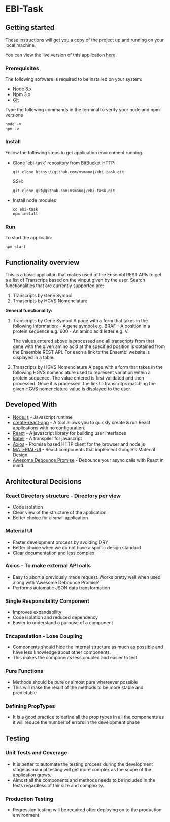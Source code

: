 # EBI-Task

## Getting started

These instructions will get you a copy of the project up and running on your local machine.

You can view the live version of this application [here](https://msmanoj.github.io/).

### Prerequisites

The following software is required to be installed on your system:

- Node 8.x
- Npm 3.x
- [Git](https://git-scm.com)

Type the following commands in the terminal to verify your node and npm versions

    node -v
    npm -v

### Install

Follow the following steps to get application environment running.

- Clone 'ebi-task' repository from BitBucket
  HTTP:

      git clone https://github.com/msmanoj/ebi-task.git

  SSH:

      git clone git@github.com:msmanoj/ebi-task.git

* Install node modules

      cd ebi-task
      npm install

### Run

To start the applicatin:

    npm start

## Functionality overview

This is a basic appliaiton that makes used of the Ensembl REST APIs to get a a list of Transcrips based on the vinput given by the user. Search functionalities that are currently supported are:

1. Transcripts by Gene Symbol
2. Trnascripts by HGVS Nomenclature

**General functionality:**

1. Transcripts by Gene Symbol
   A page with a form that takes in the following information: - A gene symbol e.g. BRAF - A position in a protein sequence e.g. 600 - An amino acid letter e.g. V.

   The values entered above is processed and all transcripts from that gene with the given amino acid at the specified position is obtained from the Ensemble REST API. For each a link to the Ensembl website is displayed in a table.

2. Transcripts by HGVS Nomenclature
   A page with a form that takes in the following HGVS nomenclature used to represent variation within a protein sequence. The value entered is first validated and then processed. Once it is processed, the link to transcritps matching the given HGVS nomenclature value is displayed to the user.

## Developed With

- [Node.js](https://nodejs.org/en/) - Javascript runtime
- [create-react-app](https://github.com/facebook/create-react-app) - A tool allows you to quickly create & run React applications with no configuration.
- [React](https://reactjs.org/) - A javascript library for building user interfaces
- [Babel](https://babeljs.io/) - A transpiler for javascript
- [Axios](https://www.npmjs.com/package/axios) - Promise based HTTP client for the browser and node.js
- [MATERIAL-UI](https://material-ui.com/) - React components that implement Google's Material Design.
- [Awesome Debounce Promise](https://github.com/slorber/awesome-debounce-promise/) - Debounce your async calls with React in mind.

## Architectural Decisions

### React Directory structure - Directory per view

- Code isolation
- Clear view of the structure of the application
- Better choice for a small application

### Material UI

- Faster development process by avoiding DRY
- Better choice when we do not have a spcific design standard
- Clear documentation and less complex

### Axios - To make external API calls

- Easy to abort a previously made request. Works pretty well when used along with 'Awesome Debounce Promise'
- Performs automatic JSON data transformation

### Single Responsibility Component

- Improves expandability
- Code isolation and reduced dependency
- Easier to understand a purpose of a component

### Encapsulation - Lose Coupling

- Components should hide the internal structure as much as possible and have less knowledge about other components.
- This makes the components less coupled and easier to test

### Pure Functions

- Methods should be pure or almost pure whereever possible
- This will make the result of the methods to be more stable and predictable

### Defining PropTypes

- It is a good practice to define all the prop types in all the components as it will reduce the number of errors in the development phase

## Testing

### Unit Tests and Coverage

- It is better to automate the testing procees during the development stage as manual testing will get more complex as the scope of the application grows.
- Almost all the components and methods needs to be included in the tests regardless of thir size and complexity.

### Production Testing

- Regression testing will be required after deploying on to the production environment.
